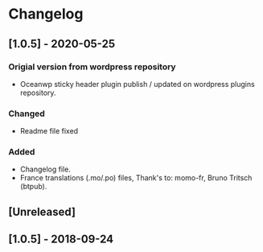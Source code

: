 # Changelog

## [1.0.5] - 2020-05-25

### Origial version from wordpress repository
- Oceanwp sticky header plugin publish / updated on wordpress plugins repository.

### Changed
- Readme file fixed

### Added

- Changelog file.
- France translations (.mo/.po) files, Thank's to: momo-fr, Bruno Tritsch (btpub).

## [Unreleased]

## [1.0.5] - 2018-09-24
